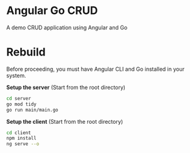 # Angular Go CRUD
A demo CRUD application using Angular and Go


# Rebuild
Before proceeding, you must have Angular CLI and Go installed in your system.

**Setup the server** (Start from the root directory)
```bash
cd server
go mod tidy
go run main/main.go
```
**Setup the client** (Start from the root directory)
```bash
cd client
npm install
ng serve --o
```


